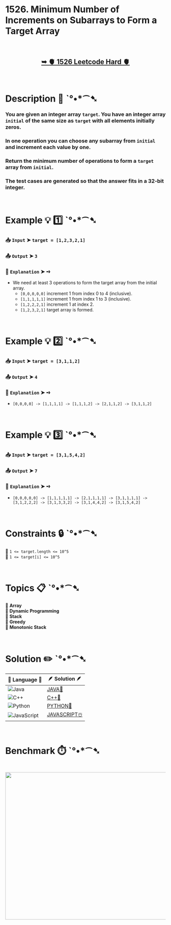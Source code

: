 # 1526. Minimum Number of Increments on Subarrays to Form a Target Array

</br>

<h2 align="center"> 

<a href="https://leetcode.com/problems/minimum-number-of-increments-on-subarrays-to-form-a-target-array/description/?envType=daily-question&envId=2025-10-30"><strong>➥ 🫀 1526 Leetcode Hard 🫀 </strong></a>
</h2>

</br>

# Description 📜 ˋ°•*⁀➷

### You are given an integer array `target`. You have an integer array `initial` of the same size as `target` with all elements initially zeros.

### In one operation you can choose any subarray from `initial` and increment each value by one.

### Return the minimum number of operations to form a `target` array from `initial`.

### The test cases are generated so that the answer fits in a 32-bit integer.

</br>

# Example 💡 1️⃣ ˋ°•*⁀➷

  ### 📥 `Input`  ➤ `target = [1,2,3,2,1]`

  ### 📤 `Output`  ➤ `3`

  ### 🔦 `Explanation`  ➤ ➺

  - We need at least 3 operations to form the target array from the initial array.
    - `[0,0,0,0,0]` increment 1 from index 0 to 4 (inclusive).
    - `[1,1,1,1,1]` increment 1 from index 1 to 3 (inclusive).
    - `[1,2,2,2,1]` increment 1 at index 2.
    - `[1,2,3,2,1]` target array is formed.

</br>

# Example 💡 2️⃣ ˋ°•*⁀➷

  ### 📥 `Input`  ➤ `target = [3,1,1,2]`

  ### 📤 `Output`  ➤ `4`

  ### 🔦 `Explanation`  ➤ ➺

  - `[0,0,0,0] -> [1,1,1,1] -> [1,1,1,2] -> [2,1,1,2] -> [3,1,1,2]`

</br>

# Example 💡 3️⃣ ˋ°•*⁀➷

  ### 📥 `Input`  ➤ `target = [3,1,5,4,2]`

  ### 📤 `Output`  ➤ `7`

  ### 🔦 `Explanation`  ➤ ➺

  - `[0,0,0,0,0] -> [1,1,1,1,1] -> [2,1,1,1,1] -> [3,1,1,1,1] -> [3,1,2,2,2] -> [3,1,3,3,2] -> [3,1,4,4,2] -> [3,1,5,4,2]`

</br>

# Constraints 🔒 ˋ°•*⁀➷

🔹 `1 <= target.length <= 10^5` </br>
🔹 `1 <= target[i] <= 10^5` </br>

</br>

# Topics 📋 ˋ°•*⁀➷

🔸 **Array** </br>
🔸 **Dynamic Programming** </br>
🔸 **Stack** </br>
🔸 **Greedy** </br>
🔸 **Monotonic Stack** </br>

</br>

# Solution ✏️ ˋ°•*⁀➷

| 📒 Language 📒  | 🪶 Solution 🪶 |
| ------------- | ------------- |
|  ![Java](https://img.shields.io/badge/java-%23ED8B00.svg?style=for-the-badge&logo=openjdk&logoColor=white)  | [JAVA🍁](https://github.com/Prakhar-002/LEETCODE/blob/main/%F0%9F%8D%84%20Daily%20Challenge%202025%20%F0%9F%8D%B3/%F0%9F%94%AC%20Examine%20Thoroughly%20%F0%9F%A7%AC/10%20Oct%20%F0%9F%9B%95/30%20-%2010%20-%202025%20---%201526.%20Minimum%20Number%20of%20Increments%20on%20Subarrays%20to%20Form%20a%20Target%20Array%20%E2%98%83%EF%B8%8F%20%F0%9F%8D%81%20%F0%9F%8D%B0%20%F0%9F%8E%B2/%F0%9F%8D%81JAVA%20-%201526.%20Minimum%20Number%20of%20Increments.java) |
|  ![C++](https://img.shields.io/badge/c++-%2300599C.svg?style=for-the-badge&logo=c%2B%2B&logoColor=white)  | [C++🎲](https://github.com/Prakhar-002/LEETCODE/blob/main/%F0%9F%8D%84%20Daily%20Challenge%202025%20%F0%9F%8D%B3/%F0%9F%94%AC%20Examine%20Thoroughly%20%F0%9F%A7%AC/10%20Oct%20%F0%9F%9B%95/30%20-%2010%20-%202025%20---%201526.%20Minimum%20Number%20of%20Increments%20on%20Subarrays%20to%20Form%20a%20Target%20Array%20%E2%98%83%EF%B8%8F%20%F0%9F%8D%81%20%F0%9F%8D%B0%20%F0%9F%8E%B2/%F0%9F%8E%B2CPP%20-%201526.%20Minimum%20Number%20of%20Increments%20o.cpp)  |
|  ![Python](https://img.shields.io/badge/python-3670A0?style=for-the-badge&logo=python&logoColor=ffdd54)    | [PYTHON🍰](https://github.com/Prakhar-002/LEETCODE/blob/main/%F0%9F%8D%84%20Daily%20Challenge%202025%20%F0%9F%8D%B3/%F0%9F%94%AC%20Examine%20Thoroughly%20%F0%9F%A7%AC/10%20Oct%20%F0%9F%9B%95/30%20-%2010%20-%202025%20---%201526.%20Minimum%20Number%20of%20Increments%20on%20Subarrays%20to%20Form%20a%20Target%20Array%20%E2%98%83%EF%B8%8F%20%F0%9F%8D%81%20%F0%9F%8D%B0%20%F0%9F%8E%B2/%F0%9F%8D%B0PYTHON%20-%201526.%20Minimum%20Number%20of%20Increments.py) |
| ![JavaScript](https://img.shields.io/badge/javascript-%23323330.svg?style=for-the-badge&logo=javascript&logoColor=%23F7DF1E)   | [JAVASCRIPT☃️](https://github.com/Prakhar-002/LEETCODE/blob/main/%F0%9F%8D%84%20Daily%20Challenge%202025%20%F0%9F%8D%B3/%F0%9F%94%AC%20Examine%20Thoroughly%20%F0%9F%A7%AC/10%20Oct%20%F0%9F%9B%95/30%20-%2010%20-%202025%20---%201526.%20Minimum%20Number%20of%20Increments%20on%20Subarrays%20to%20Form%20a%20Target%20Array%20%E2%98%83%EF%B8%8F%20%F0%9F%8D%81%20%F0%9F%8D%B0%20%F0%9F%8E%B2/%E2%98%83%EF%B8%8FJAVASCRIPT%20-%201526.%20Minimum%20Number%20of%20Increm.js) |

</br>

# Benchmark ⏱️ ˋ°•*⁀➷

<h1  align="center" >

<img src ="https://github.com/user-attachments/assets/bd7bf8d2-79bd-46d3-bb27-5ebe82326ce4" width = "700px" height="462px" />

</h1>
